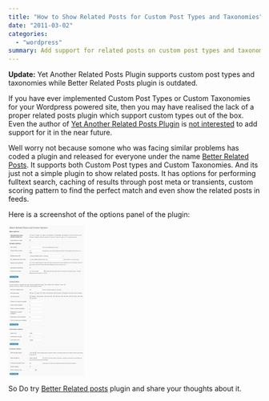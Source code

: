 ```yaml
---
title: "How to Show Related Posts for Custom Post Types and Taxonomies"
date: "2011-03-02"
categories: 
  - "wordpress"
summary: Add support for related posts on custom post types and taxonomies.
---
```


**Update:** Yet Another Related Posts Plugin supports custom post types and taxonomies while Better Related Posts plugin is outdated.

If you have ever implemented Custom Post Types or Custom Taxonomies for your Wordpress powered site, then you may have realised the lack of a proper related posts plugin which support custom types out of the box. Even the author of [Yet Another Related Posts Plugin](https://wordpress.org/extend/plugins/yet-another-related-posts-plugin/) is [not interested](https://wordpress.org/support/topic/plugin-yet-another-related-posts-plugin-custom-post-types-and-taxonomies/) to add support for it in the near future.

Well worry not because somone who was facing similar problems has coded a plugin and released for everyone under the name [Better Related Posts](https://wordpress.org/extend/plugins/better-related/). It supports both Custom Post types and Custom Taxonomies. And its just not a simple plugin to show related posts. It has options for performing fulltext search, caching of results through post meta or transients, custom scoring pattern to find the perfect match and even show the related posts in feeds.

Here is a screenshot of the options panel of the plugin:

[![Better Related Posts Plugin Options](images/better-related-posts-options-151x300.png#center "Better Related Posts Plugin Options - Click to see the full image")](images/better-related-posts-options.png)

So Do try [Better Related posts](https://wordpress.org/extend/plugins/better-related/) plugin and share your thoughts about it.
